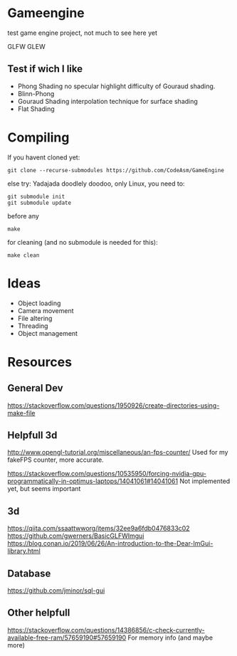 # Gameengine

test game engine project, not much to see here yet

GLFW
GLEW

## Test if wich I like
- Phong Shading     no specular highlight difficulty of Gouraud shading.
- Blinn-Phong
- Gouraud Shading   interpolation technique for surface shading 
- Flat Shading

# Compiling
If you havent cloned yet:
```
git clone --recurse-submodules https://github.com/CodeAsm/GameEngine
```
else try:
Yadajada doodlely doodoo, only Linux, you need to:
```
git submodule init
git submodule update
```
before any
```
make
```
for cleaning (and no submodule is needed for this):
```
make clean
```

# Ideas
* Object loading
* Camera movement
* File altering
* Threading
* Object management


# Resources
## General Dev
<https://stackoverflow.com/questions/1950926/create-directories-using-make-file>

## Helpfull 3d
<http://www.opengl-tutorial.org/miscellaneous/an-fps-counter/>
Used for my fakeFPS counter, more accurate.

<https://stackoverflow.com/questions/10535950/forcing-nvidia-gpu-programmatically-in-optimus-laptops/14041061#14041061>
Not implemented yet, but seems important
## 3d
<https://qiita.com/ssaattwworg/items/32ee9a6fdb0476833c02>
<https://github.com/gwerners/BasicGLFWImgui>
<https://blog.conan.io/2019/06/26/An-introduction-to-the-Dear-ImGui-library.html>

## Database
<https://github.com/jminor/sql-gui>

## Other helpfull
<https://stackoverflow.com/questions/14386856/c-check-currently-available-free-ram/57659190#57659190>
For memory info (and maybe more)
